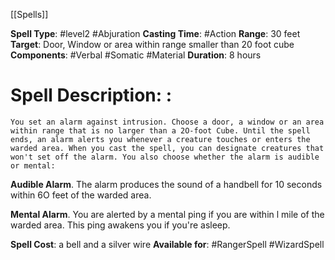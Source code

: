 [[Spells]]

**Spell Type**: #level2 #Abjuration
**Casting Time**: #Action 
**Range**: 30 feet
**Target**: Door, Window or area within range smaller than 20 foot cube
**Components**: #Verbal #Somatic #Material
**Duration**: 8 hours

# Spell Description: : 
	You set an alarm against intrusion. Choose a door, a window or an area within range that is no larger than a 2O-foot Cube. Until the spell ends, an alarm alerts you whenever a creature touches or enters the warded area. When you cast the spell, you can designate creatures that won't set off the alarm. You also choose whether the alarm is audible or mental:

**Audible Alarm**.
	The alarm produces the sound of a handbell for 10 seconds within 6O feet of the warded area.

**Mental Alarm**. 
	You are alerted by a mental ping if you are within l mile of the warded area. This ping awakens you if you're asleep.

**Spell Cost**: a bell and a silver wire
**Available for**: #RangerSpell #WizardSpell 